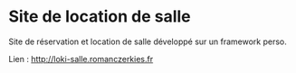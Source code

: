 # Site de location de salle

Site de réservation et location de salle développé sur un framework perso.

Lien : http://loki-salle.romanczerkies.fr
